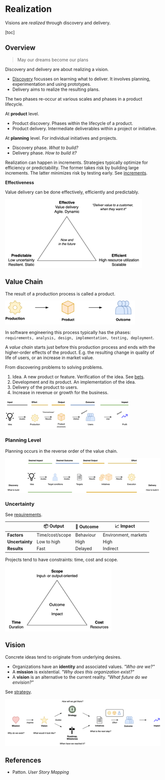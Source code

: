 # Realization

Visions are *realized* through discovery and delivery.

[toc]

## Overview

> May our dreams become our plans

Discovery and delivery are about realizing a vision.

- [Discovery](../labour/discovery.md) focusses on learning what to deliver. It involves planning, experimentation and using prototypes.
- Delivery aims to realize the resulting plans.

The two phases re-occur at various scales and phases in a product lifecycle.

At **product** level.

- Product discovery. Phases within the lifecycle of a product.
- Product delivery. Intermediate deliverables within a project or initiative.

At **planning** level. For individual initiatives and projects.

- Discovery phase. *What to build?*
- Delivery phase. *How to build it?*

Realization can happen in increments. Strategies typically optimize for efficiency or predictability. The former takes risk by building large increments. The latter minimizes risk by testing early. See [increments](../labour/increments).

**Effectiveness**

Value delivery can be done effectively, efficiently and predictably.

<img src="../img/effective-efficient-predictable.png" alt="effective-efficient-predictable" style="height:16em;" />

## Value Chain

The result of a production process is called a product.

<img src="../img/production-outcome.png" alt="production-outcome" style="height:5.5em;" />

 In software engineering this process typically has the phases: `requirements, analysis, design, implementation, testing, deployment`.

A *value chain* starts just before this production process and ends with the higher-order effects of the product. E.g. the resulting change in quality of life of users, or an increase in market value.

From discovering problems to solving problems.

1. Idea. A new product or feature. Verification of the idea. See [bets](../labour/bets.md).
2. Development and its product. An implementation of the idea.
3. Delivery of the product to users.
4. Increase in revenue or growth for the business.

<img src="../img/output-outcome-impact.png" alt="output-outcome-impact-project" style="width:80%;" />

### Planning Level

Planning occurs in the reverse order of the value chain.

![output-outcome-impact-reversed](../img/output-outcome-impact-reversed.png)

### Uncertainty

See [requirements](../labour/project-requirements.md).

|                 | 📦 Output        | 👤 Outcome | 📈 Impact             |
| --------------- | --------------- | --------- | -------------------- |
| **Factors**     | Time/cost/scope | Behaviour | Environment, markets |
| **Uncertainty** | Low to high     | High      | High                 |
| **Results**     | Fast            | Delayed   | Indirect             |

Projects tend to have constraints: time, cost and scope.

<img src="../img/scope-time-cost.png" alt="scope-time-cost" style="height:15em;" />

## Vision

Concrete ideas tend to originate from underlying desires.

- Organizations have an **identity** and associated values. *"Who are we?"*
- A **mission** is existential. *"Why does this organization exist?"*
- A **vision** is an alternative to the current reality. *"What future do we envision?"*

See [strategy](./alignment-strategy.md).

![purpose-discovery](../img/purpose-discovery.png)

## References

- Patton. *User Story Mapping*
